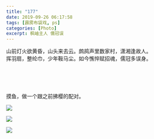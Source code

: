 ```yaml
---
title: "177"
date: 2019-09-26 06:17:58
tags: [霹雳布袋戏, ps]
categories: [Photo]
excerpt: 枫岫主人 儒冠误
---
```


<p dir="ltr"  >山前灯火欲黄昏，山头来去云。鹧鸪声里数家村，潇湘逢故人。<br />挥羽扇，整纶巾，少年鞍马尘。如今憔悴赋招魂，儒冠多误身。<br /><br /><br /><br /><br /></p> 
<p dir="ltr"  >摸鱼，做一个跟之前拂樱的配对。</p>

![](C:\Users\lenovo\Documents\GitHub\image\dHhjSGozcjA1Mm55d0htc0ZPSzdWbXdWZ2hGUGNFSDdtb0RndHNwbTA4cFdwa1NTQnBaTTN3PT0.jpg)

![](C:\Users\lenovo\Documents\GitHub\image\dHhjSGozcjA1Mm55d0htc0ZPSzdWc0x4M01TM1VONHJ6VW94SWNCNkVSbW5oeHpUc3ZtUzVnPT0.jpg)

![](C:\Users\lenovo\Documents\GitHub\image\dHhjSGozcjA1Mm55d0htc0ZPSzdWa2ZmbXVzd1NQK2Q3M2JzNURLTUc1TFRxUVEyTXB5M0VnPT0.jpg)
